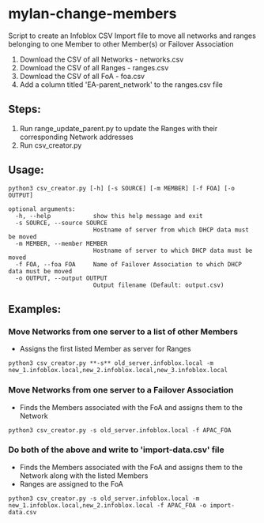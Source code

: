 # mylan-change-members
Script to create an Infoblox CSV Import file to move all networks and ranges belonging to one Member to other Member(s) or Failover Association

1. Download the CSV of all Networks - networks.csv
2. Download the CSV of all Ranges - ranges.csv
3. Download the CSV of all FoA - foa.csv
4. Add a column titled 'EA-parent_network' to the ranges.csv file

## Steps:
1. Run range_update_parent.py to update the Ranges with their corresponding Network addresses 
2. Run csv_creator.py

## Usage:
```
python3 csv_creator.py [-h] [-s SOURCE] [-m MEMBER] [-f FOA] [-o OUTPUT]

optional arguments:
  -h, --help            show this help message and exit
  -s SOURCE, --source SOURCE
                        Hostname of server from which DHCP data must be moved
  -m MEMBER, --member MEMBER
                        Hostname of server to which DHCP data must be moved
  -f FOA, --foa FOA     Name of Failover Association to which DHCP data must be moved
  -o OUTPUT, --output OUTPUT
                        Output filename (Default: output.csv)
```

## Examples:

### Move Networks from one server to a list of other Members
- Assigns the first listed Member as server for Ranges
```
python3 csv_creator.py **-s** old_server.infoblox.local -m new_1.infoblox.local,new_2.infoblox.local,new_3.infoblox.local
```

### Move Networks from one server to a Failover Association
- Finds the Members associated with the FoA and assigns them to the Network
```
python3 csv_creator.py -s old_server.infoblox.local -f APAC_FOA
```

### Do both of the above and write to 'import-data.csv' file
- Finds the Members associated with the FoA and assigns them to the Network along with the listed Members
- Ranges are assigned to the FoA
```
python3 csv_creator.py -s old_server.infoblox.local -m new_1.infoblox.local,new_2.infoblox.local -f APAC_FOA -o import-data.csv
```


